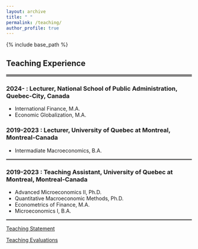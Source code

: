 ```yaml
---
layout: archive
title: " "
permalink: /teaching/
author_profile: true
---
```


{% include base_path %}
## Teaching Experience

<hr style="border-top: 5px solid #8c8b8b; width:100%;">

### 2024- : Lecturer, National School of Public Administration, Quebec-City, Canada
* International Finance, M.A. 
* Economic Globalization, M.A. 

### 2019-2023 : Lecturer, University of Quebec at Montreal, Montreal-Canada
* Intermadiate Macroeconomics, B.A.

<hr style="border-top: 2px solid #8c8b8b; width:100%;">

### 2019-2023 : Teaching Assistant, University of Quebec at Montreal, Montreal-Canada
* Advanced Microeconomics II, Ph.D. 
* Quantitative Macroeconomic Methods, Ph.D. 
* Econometrics of Finance, M.A. 
* Microeconomics I, B.A. 

<hr style="border-top: 2px solid #8c8b8b; width:100%;">

<a href="http://avoumatsodo.github.io/files/teaching_statement.pdf" target="_blank">Teaching Statement</a>

<a href="http://avoumatsodo.github.io/files/teaching_evaluation.pdf" target="_blank">Teaching Evaluations</a>







